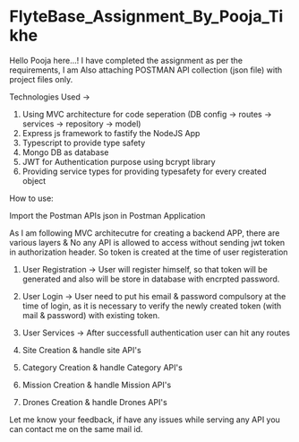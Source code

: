 # FlyteBase_Assignment_By_Pooja_Tikhe

Hello Pooja here...! 
  I have completed the assignment as per the requirements, I am Also attaching POSTMAN API collection (json file) with project files only.
  
Technologies Used -> 
1. Using MVC architecture for code seperation (DB config -> routes -> services -> repository -> model)
2. Express js framework to fastify the NodeJS App 
3. Typescript to provide type safety
4. Mongo DB as database
5. JWT for Authentication purpose using bcrypt library
6. Providing service types for providing typesafety for every created object

How to use:

Import the Postman APIs json in Postman Application

As I am following MVC architecutre for creating a backend APP, there are various layers & No any API is allowed to access without sending jwt token in authorization header. So token is created at the time of user registeration

1. User Registration -> 
User will register himself, so that token will be generated and also will be store in database with encrpted password.

2. User Login -> User need to put his email & password compulsory at the time of login, as it is necessary to verify the newly created token (with mail & password) with existing token.

3. User Services -> After successfull authentication user can hit any routes

4. Site Creation & handle site API's

5. Category Creation & handle Category API's

6. Mission Creation & handle Mission API's

7. Drones Creation & handle Drones API's

Let me know your feedback, if have any issues while serving any API you can contact me on the same mail id.




